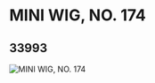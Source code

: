 # MINI WIG, NO. 174
## 33993
![MINI WIG, NO. 174](https://lc-www-live-s.legocdn.com/media/bricks/5/2/6192587.jpg)